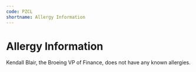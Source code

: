 ```yaml
---
code: PZCL
shortname: Allergy Information
---
```


# Allergy Information

Kendall Blair, the Broeing VP of Finance, does not have any known allergies.
